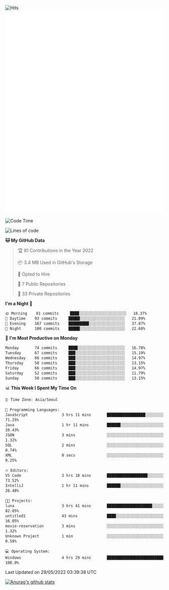 ![Hits](https://hits.seeyoufarm.com/api/count/incr/badge.svg?url=https%3A%2F%2Fgithub.com%2Fkokose1234&count_bg=%2379C83D&title_bg=%23555555&icon=apple.svg&icon_color=%23E7E7E7&title=hits&edge_flat=false)
<br/>
![Metrics](https://github.com/kokose1234/kokose1234/blob/main/github-metrics.svg)

<!--START_SECTION:waka-->
![Code Time](http://img.shields.io/badge/Code%20Time-645%20hrs%2029%20mins-blue)

![Lines of code](https://img.shields.io/badge/From%20Hello%20World%20I%27ve%20Written-2%20Million%20lines%20of%20code-blue)

**🐱 My GitHub Data** 

> 🏆 81 Contributions in the Year 2022
 > 
> 📦 3.4 MB Used in GitHub's Storage 
 > 
> 💼 Opted to Hire
 > 
> 📜 7 Public Repositories 
 > 
> 🔑 33 Private Repositories  
 > 
**I'm a Night 🦉** 

```text
🌞 Morning    81 commits     ████░░░░░░░░░░░░░░░░░░░░░   18.37% 
🌆 Daytime    93 commits     █████░░░░░░░░░░░░░░░░░░░░   21.09% 
🌃 Evening    167 commits    █████████░░░░░░░░░░░░░░░░   37.87% 
🌙 Night      100 commits    █████░░░░░░░░░░░░░░░░░░░░   22.68%

```
📅 **I'm Most Productive on Monday** 

```text
Monday       74 commits     ████░░░░░░░░░░░░░░░░░░░░░   16.78% 
Tuesday      67 commits     ███░░░░░░░░░░░░░░░░░░░░░░   15.19% 
Wednesday    66 commits     ███░░░░░░░░░░░░░░░░░░░░░░   14.97% 
Thursday     58 commits     ███░░░░░░░░░░░░░░░░░░░░░░   13.15% 
Friday       66 commits     ███░░░░░░░░░░░░░░░░░░░░░░   14.97% 
Saturday     52 commits     ███░░░░░░░░░░░░░░░░░░░░░░   11.79% 
Sunday       58 commits     ███░░░░░░░░░░░░░░░░░░░░░░   13.15%

```


📊 **This Week I Spent My Time On** 

```text
⌚︎ Time Zone: Asia/Seoul

💬 Programming Languages: 
JavaScript               3 hrs 11 mins       █████████████████░░░░░░░░   71.25% 
Java                     1 hr 11 mins        ██████░░░░░░░░░░░░░░░░░░░   26.43% 
JSON                     3 mins              ░░░░░░░░░░░░░░░░░░░░░░░░░   1.32% 
SQL                      2 mins              ░░░░░░░░░░░░░░░░░░░░░░░░░   0.74% 
XML                      0 secs              ░░░░░░░░░░░░░░░░░░░░░░░░░   0.25%

🔥 Editors: 
VS Code                  3 hrs 18 mins       ██████████████████░░░░░░░   73.52% 
IntelliJ                 1 hr 11 mins        ██████░░░░░░░░░░░░░░░░░░░   26.48%

🐱‍💻 Projects: 
luna                     3 hrs 41 mins       ████████████████████░░░░░   82.05% 
untitled1                43 mins             ████░░░░░░░░░░░░░░░░░░░░░   16.05% 
movie-reservation        3 mins              ░░░░░░░░░░░░░░░░░░░░░░░░░   1.32% 
Unknown Project          1 min               ░░░░░░░░░░░░░░░░░░░░░░░░░   0.58%

💻 Operating System: 
Windows                  4 hrs 29 mins       █████████████████████████   100.0%

```


 Last Updated on 29/05/2022 03:39:38 UTC
<!--END_SECTION:waka-->

[![Anurag's github stats](https://github-readme-stats.vercel.app/api?username=kokose1234&theme=dracula)](https://github.com/anuraghazra/github-readme-stats)



	
